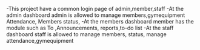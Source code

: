 -This project have a common login page of admin,member,staff
-At the admin dashboard admin is allowed to manage members,gymequipment
Attendance, Members status,
-At the members dashboard member has the module such as To
,Announcements, reports,to-do list
-At the staff dashboard staff is allowed to manage members,
status, manage attendance,gymequipment

